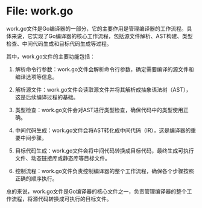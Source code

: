# File: work.go

work.go文件是Go编译器的一部分，它的主要作用是管理编译器的工作流程。具体来说，它实现了Go编译器的核心工作流程，包括源文件解析、AST构建、类型检查、中间代码生成和目标代码生成等过程。

其中，work.go文件的主要功能包括：

1. 解析命令行参数：work.go文件会解析命令行参数，确定需要编译的源文件和编译选项等信息。

2. 解析源文件：work.go文件会读取源文件并将其解析成抽象语法树（AST），这是后续编译过程的基础。

3. 类型检查：work.go文件会对AST进行类型检查，确保代码中的类型使用正确。

4. 中间代码生成：work.go文件会将AST转化成中间代码（IR），这是编译器的重要中间步骤。

5. 目标代码生成：work.go文件会将中间代码转换成目标代码，最终生成可执行文件、动态链接库或静态库等目标文件。

6. 控制流程：work.go文件负责控制编译器的整个工作流程，确保各个步骤按照正确的顺序执行。

总的来说，work.go文件是Go编译器的核心文件之一，负责管理编译器的整个工作流程，将源代码转换成可执行的目标文件。

